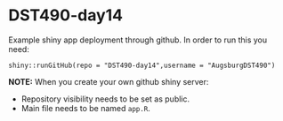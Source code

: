 # DST490-day14

Example shiny app deployment through github.  In order to run this you need:

`shiny::runGitHub(repo = "DST490-day14",username = "AugsburgDST490")`

**NOTE:** When you create your own github shiny server:

- Repository visibility needs to be set as public.
- Main file needs to be named `app.R`.